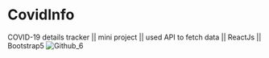 # CovidInfo
COVID-19 details tracker || mini project || used API to fetch data || ReactJs || Bootstrap5 
![Github_6](https://user-images.githubusercontent.com/80212470/114344638-d31c5a00-9b7d-11eb-991c-cf56de3d601d.gif)

